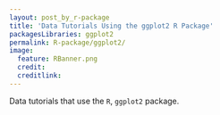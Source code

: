 ```yaml
---
layout: post_by_r-package
title: 'Data Tutorials Using the ggplot2 R Package'
packagesLibraries: ggplot2
permalink: R-package/ggplot2/
image:
  feature: RBanner.png
  credit: 
  creditlink: 
---
```


Data tutorials that use the `R`, `ggplot2` package.